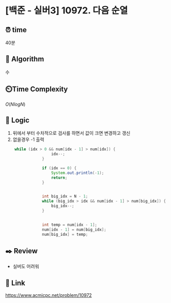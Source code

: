# [백준 - 실버3] 10972. 다음 순열
 
## ⏰  **time**
40분

## :pushpin: **Algorithm**
수

## ⏲️**Time Complexity**
$O(NlogN)$

## :round_pushpin: **Logic**
1. 뒤에서 부터 수차적으로 검사를 하면서 값이 크면 변경하고 갱신
2. 없을경우 -1 출력
   
```java
    while (idx > 0 && num[idx - 1] > num[idx]) {
					idx--;
				}

				if (idx == 0) {
					System.out.println(-1);
					return;
				}

				
				int big_idx = N - 1;
				while (big_idx > idx && num[idx - 1] > num[big_idx]) {
					big_idx--;
				}

			
				int temp = num[idx - 1];
				num[idx - 1] = num[big_idx];
				num[big_idx] = temp;
```

## :black_nib: **Review**
- 실버도 어려워

## 📡 Link
https://www.acmicpc.net/problem/10972

